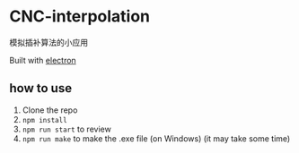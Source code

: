 # CNC-interpolation

模拟插补算法的小应用

Built with [electron](https://www.electronjs.org/)

## how to use

1. Clone the repo
2. `npm install`
3. `npm run start` to review
4. `npm run make` to make the .exe file (on Windows) (it may take some time)
